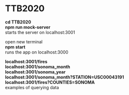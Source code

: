 # TTB2020

**cd TTB2020**\
**npm run mock-server**\
starts the server on localhost:3001

open new terminal\
**npm start**\
runs the app on localhost:3000

**localhost:3001/fires**\
**localhost:3001/sonoma_month**\
**localhost:3001/sonoma_year**\
**localhost:3001/sonoma_month?STATION=USC00043191**\
**localhost:3001/fires?COUNTIES=SONOMA**\
examples of querying data
